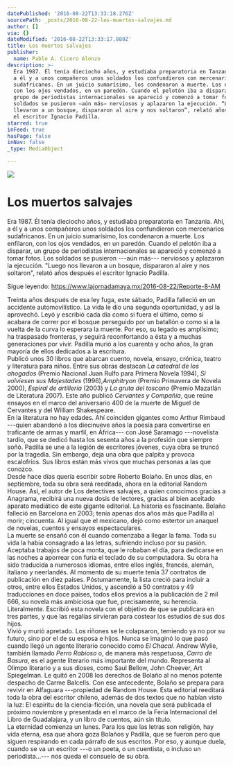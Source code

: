 ```yaml
---
datePublished: '2016-08-22T13:33:18.276Z'
sourcePath: _posts/2016-08-22-los-muertos-salvajes.md
author: []
via: {}
dateModified: '2016-08-22T13:33:17.889Z'
title: Los muertos salvajes
publisher:
  name: Pablo A. Cicero Alonzo
description: >-
  Era 1987. Él tenía dieciocho años, y estudiaba preparatoria en Tanzania. Ahí,
  a él y a unos compañeros unos soldados los confundieron con mercenarios
  sudafricanos. En un juicio sumarísimo, los condenaron a muerte. Los enfilaron,
  con los ojos vendados, en un paredón. Cuando el pelotón iba a disparar, un
  grupo de periodistas internacionales se apareció y comenzó a tomar fotos. Los
  soldados se pusieron —aún más— nerviosos y aplazaron la ejecución. “Luego nos
  llevaron a un bosque, dispararon al aire y nos soltaron”, relató años después
  el escritor Ignacio Padilla.
starred: true
inFeed: true
hasPage: false
inNav: false
_type: MediaObject

---
```

![](https://the-grid-user-content.s3-us-west-2.amazonaws.com/7204570d-59a5-4b1d-8491-b4a3d7d363f3.jpg)

# Los muertos salvajes

Era 1987\. Él tenía dieciocho años, y estudiaba preparatoria en Tanzania. Ahí, a él y a unos compañeros unos soldados los confundieron con mercenarios sudafricanos. En un juicio sumarísimo, los condenaron a muerte. Los enfilaron, con los ojos vendados, en un paredón. Cuando el pelotón iba a disparar, un grupo de periodistas internacionales se apareció y comenzó a tomar fotos. Los soldados se pusieron ---aún más--- nerviosos y aplazaron la ejecución. "Luego nos llevaron a un bosque, dispararon al aire y nos soltaron", relató años después el escritor Ignacio Padilla.

Sigue leyendo: https://www.lajornadamaya.mx/2016-08-22/Reporte-8-AM

Treinta años después de esa ley fuga, este sábado, Padilla falleció en un accidente automovilístico. La vida le dio una segunda oportunidad, y así la aprovechó. Leyó y escribió cada día como si fuera el último, como si acabara de correr por el bosque perseguido por un batallón o como si a la vuelta de la curva lo esperara la muerte. Por eso, su legado es amplísimo; ha traspasado fronteras, y seguirá reconfortando a ésta y a muchas generaciones por vivir. Padilla murió a los cuarenta y ocho años, la gran mayoría de ellos dedicados a la escritura.  
Publicó unos 30 libros que abarcan cuento, novela, ensayo, crónica, teatro y literatura para niños. Entre sus obras destacan _La catedral de los ahogados_ (Premio Nacional Juan Rulfo para Primera Novela 1994), _Si volviesen sus Majestades_ (1996),_Amphitryon_ (Premio Primavera de Novela 2000), _Espiral de artillería_ (2003) y _La gruta del toscano_ (Premio Mazatlán de Literatura 2007). Este año publicó _Cervantes y Compañía_, que reúne ensayos en el marco del aniversario 400 de la muerte de Miguel de Cervantes y del William Shakespeare.  
En la literatura no hay edades. Ahí coinciden gigantes como Arthur Rimbaud ---quien abandonó a los diecinueve años la poesía para convertirse en traficante de armas y marfil, en África--- con José Saramago ---novelista tardío, que se dedicó hasta los sesenta años a la profesión que siempre soñó. Padilla se une a la legión de escritores jóvenes, cuya obra se truncó por la tragedia. Sin embargo, deja una obra que palpita y provoca escalofríos. Sus libros están más vivos que muchas personas a las que conozco.  
Desde hace días quería escribir sobre Roberto Bolaño. En unos días, en septiembre, toda su obra será reeditada, ahora en la editorial Random House. Así, el autor de Los detectives salvajes, a quien conocimos gracias a Anagrama, recibirá una nueva dosis de lectores, gracias al bien aceitado aparato mediático de este gigante editorial. La historia es fascinante. Bolaño falleció en Barcelona en 2003; tenía apenas dos años más que Padilla al morir; cincuenta. Al igual que el mexicano, dejó como estertor un anaquel de novelas, cuentos y ensayos espectaculares.   
La muerte se ensañó con él cuando comenzaba a llegar la fama. Toda su vida la había consagrado a las letras, sufriendo incluso por su pasión. Aceptaba trabajos de poca monta, que le robaban el día, para dedicarse en las noches a aporrear con furia el teclado de su computadora. Su obra ha sido traducida a numerosos idiomas, entre ellos inglés, francés, alemán, italiano y neerlandés. Al momento de su muerte tenía 37 contratos de publicación en diez países. Póstumamente, la lista creció para incluir a otros, entre ellos Estados Unidos, y ascendió a 50 contratos y 49 traducciones en doce países, todos ellos previos a la publicación de 2 mil 666, su novela más ambiciosa que fue, precisamente, su herencia. Literalmente. Escribió esta novela con el objetivo de que se publicara en tres partes, y que las regalías sirvieran para costear los estudios de sus dos hijos.   
Vivió y murió apretado. Los riñones se le colapsaron, temiendo ya no por su futuro, sino por el de su esposa e hijos. Nunca se imaginó lo que pasó cuando llegó un agente literario conocido como _El Chacal_. Andrew Wylie, también llamado _Perro Rabioso_ o, de manera más respetuosa, _Carro de Basura_, es el agente literario más importante del mundo. Representa al Olimpo literario y a sus dioses, como Saul Bellow, John Cheever, Art Spiegelman. Le quitó en 2008 los derechos de Bolaño al no menos potente despacho de Carme Balcells. Con ese antecedente, Bolaño se prepara para revivir en Alfaguara ---propiedad de Random House. Esta editorial reeditará toda la obra del escritor chileno, además de dos textos que no habían visto la luz: El espíritu de la ciencia-ficción, una novela que será publicada el próximo noviembre y presentada en el marco de la Feria Internacional del Libro de Guadalajara, y un libro de cuentos, aún sin título.  
La eternidad comienza un lunes. Para los que las letras son religión, hay vida eterna, esa que ahora goza Bolaños y Padilla, que se fueron pero que siguen respirando en cada párrafo de sus escritos. Por eso, y aunque duela, cuando se va un escritor ---o un poeta, o un cuentista, o incluso un periodista...--- nos queda el consuelo de su obra.